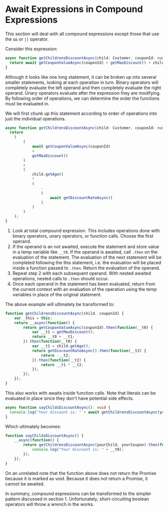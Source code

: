 # Await Expressions in Compound Expressions

This section will deal with all compound expressions except those that use the `&&` or `||` operator.

Consider this expression:

```ts
async function getChildrensDiscountAsync(child: Customer, couponId: number) {
  return await getCouponValueAsync(couponId) + getMaxDiscount() + child.getAge() * -(await getDiscountRateAsync());
}
```
Although it looks like one long statement, it can be broken up into several smaller statements, looking at each
operation in turn. Binary operators will completely evaluate the left operand and then completely evaluate the right
operand. Unary operators evaluate after the expression they are modifying. By following order of operations, we can
determine the order the functions must be evaluated in.

We will first chunk up this statement according to order of operations into just the individual operations.

```ts
async function getChildrensDiscountAsync(child: Customer, couponId: number) {
  return
	(
		( 
			await getCouponValueAsync(couponId) 
			+ 
			getMaxDiscount() 
		) 
		+ 
		(
			child.getAge()
			* 
			(
				-
				( 
					await getDiscountRateAsync()
				)
			)
		)
	);
}
```

1. Look at total compound expression. This includes operations done with binary operators, unary operators, or function calls. Choose the first operand.
2. If the operand is an not awaited, execute the statement and store value in a temp variable like `__t0`. If the operand is awaited, call `.then` on the evaluation of the statement. The evaluation of the next statement will be completed following the this statement, i.e. the evaluation will be placed inside a function passed to `.then`. Return the evaluation of the operand.
3. Repeat step 2 with each subsequent operand. With nested awaited operations, nested calls to `.then` should occur.
4. Once each operand in the statement has been evaluated, return from the current context with an evaluation of the operation using the temp variables in place of the original statement.

The above example will ultimately be transformed to:
```js
function getChildrensDiscountAsync(child, couponId) {
	var _this = this;
	return __async(function() {
		return getCouponValueAsync(couponId).then(function(__t0) {
			var __t1 = getMaxDiscount();
			return __t0 + __t1;
		}).then(function(__t0) {
			var __t1 = child.getAge();
			return getDiscountRateAsync().then(function(__t2) {
				return -__t2;
			}).then(function(__t2) {
				return __t1 * __t2;
			});
		});
	});
}
```

This also works with awaits inside function calls. Note that literals can be evaluated in place since they don't have
potential side effects.

```ts
async function sayChildsDiscountAsync(): void {
  console.log("Your discount is: " + await getChildrensDiscountAsync(yourChild, yourCoupon));
}
```

Which ultimately becomes:
```js
function sayChildsDiscountAsync() {
	__async(function() {
		return getChildrensDiscountAsync(yourChild, yourCoupon).then(function(__t0) {
			console.log("Your discount is: " + __t0);
		});
	});
}
```

On an unrelated note that the function above does not return the Promise because it is marked as void. Because it does
not return a Promise, it cannot be awaited.

In summary, compound expressions can be transformed to the simpler pattern discussed in section 1. Unfortunately,
short-circuiting boolean operators will throw a wrench in the works.
